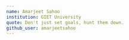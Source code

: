 ```yaml
---
name: Amarjeet Sahoo
institution: GIET University
quote: Don't just set goals, hunt them down.
github_user: amarjeetsahoo
---
```


